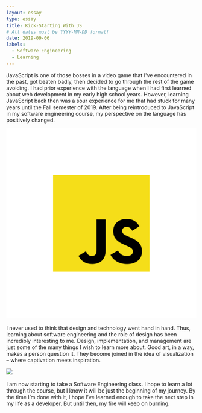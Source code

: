 ```yaml
---
layout: essay
type: essay
title: Kick-Starting With JS
# All dates must be YYYY-MM-DD format!
date: 2019-09-06
labels:
  - Software Engineering
  - Learning
---
```


JavaScript is one of those bosses in a video game that I've encountered in the past, got beaten badly, then decided to go through the rest of the game avoiding. I had prior experience with the language when I had first learned about web development in my early high school years. However, learning JavaScript back then was a sour experience for me that had stuck for many years until the Fall semester of 2019. After being reintroduced to JavaScript in my software engineering course, my perspective on the language has positively changed. 

<img class="ui tiny left circular floated image" src="../images/JS_logo.png">

I never used to think that design and technology went hand in hand.  Thus, learning about software engineering and the role of design has been incredibly interesting to me. Design, implementation, and management are just some of the many things I wish to learn more about. Good art, in a way, makes a person question it. They become joined in the idea of visualization – where captivation meets inspiration.

<img class="ui tiny left circular floated image" src="../images/software-code.jpg">

I am now starting to take a Software Engineering class. I hope to learn a lot through the course, but I know it will be just the beginning of my journey. By the time I’m done with it, I hope I’ve learned enough to take the next step in my life as a developer. But until then, my fire will keep on burning.

